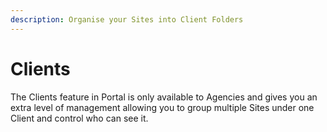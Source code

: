 ```yaml
---
description: Organise your Sites into Client Folders
---
```


# Clients

The Clients feature in Portal is only available to Agencies and gives you an extra level of management allowing you to group multiple Sites under one Client and control who can see it.
